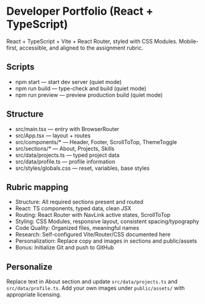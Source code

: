 # Developer Portfolio (React + TypeScript)

React + TypeScript + Vite + React Router, styled with CSS Modules. Mobile-first, accessible, and aligned to the assignment rubric.

## Scripts
- npm start — start dev server (quiet mode)
- npm run build — type-check and build (quiet mode)
- npm run preview — preview production build (quiet mode)

## Structure
- src/main.tsx — entry with BrowserRouter
- src/App.tsx — layout + routes
- src/components/* — Header, Footer, ScrollToTop, ThemeToggle
- src/sections/* — About, Projects, Skills
- src/data/projects.ts — typed project data
- src/data/profile.ts — profile information
- src/styles/globals.css — reset, variables, base styles

## Rubric mapping
- Structure: All required sections present and routed
- React: TS components, typed data, clean JSX
- Routing: React Router with NavLink active states, ScrollToTop
- Styling: CSS Modules, responsive layout, consistent spacing/typography
- Code Quality: Organized files, meaningful names
- Research: Self-configured Vite/Router/CSS documented here
- Personalization: Replace copy and images in sections and public/assets
- Bonus: Initialize Git and push to GitHub

## Personalize
Replace text in About section and update `src/data/projects.ts` and `src/data/profile.ts`. Add your own images under `public/assets/` with appropriate licensing.
